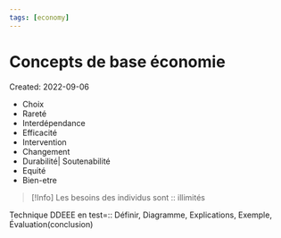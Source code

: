 ```yaml
---
tags: [economy] 
---
```

# Concepts de base économie
Created: 2022-09-06

- Choix
- Rareté
- Interdépendance
- Efficacité
- Intervention
- Changement
- Durabilité| Soutenabilité
- Equité
- Bien-etre

>[!Info]
>Les besoins des individus sont :: illimités
<!--SR:!2023-05-15,174,310-->

Technique DDEEE en test=:: Définir, Diagramme, Explications, Exemple, Évaluation(conclusion)
<!--SR:!2023-03-25,26,256-->

